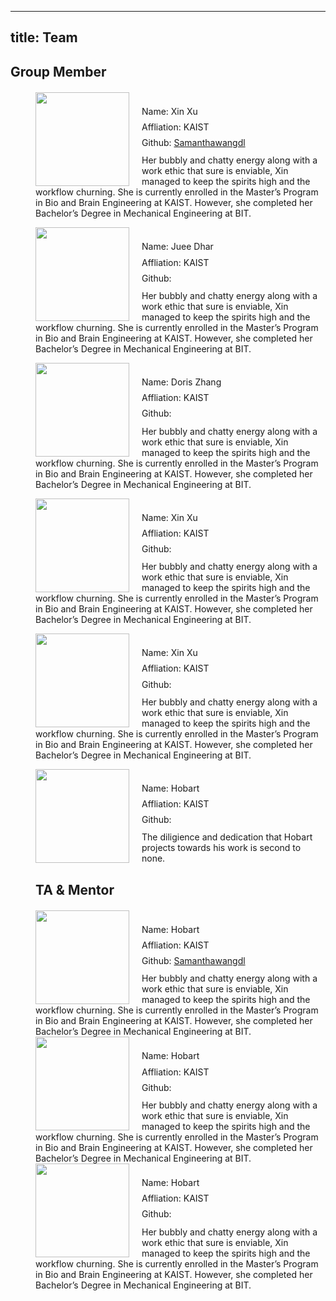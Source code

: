 <!-- ---
title: The Team

---
<img src="https://tva1.sinaimg.cn/large/e6c9d24egy1h4mdmu0v7kj208e0b9aa8.jpg"  width=100 style="float: left; margin-right: 100px" > </br>
  - **Xin Xu** </br>
    This is Xin Xu, and goes by pronouns She/Her. Her bubbly and chatty energy along with a work ethic that sure is enviable, Xin managed to keep the spirits high and  the workflow churning. She is currently enrolled in the Master's Program in Bio and Brain Engineering at KAIST. However, she completed her       Bachelor's Degree in Mechanical Engineering at BIT. You can find her [Email](sarahxu0811@kaist.ac.kr), GITHUB here.
    
  - **Yukai Xu** </br>
  This is Yukai Xu, and goes by Hobart, affiliated with pronouns he/him/his. The diligience and dedication that Hobart projects towards his work is second to none. </br>
  He is a Neurobiology master student at Chinese Institute for Brain Research, Beijing (CIBR). He obtained my bachelor’s degree in Analytic Chemistry at         Northeastern University. You can find him [Email](xuyukai@cibr.ac.cn), GITHUB here.
   
  - **Vitto Resnick** </br>
  This is Vitto, and goes by he/him/his. His pertinent questions and follow-ups made us think more critically about the project that we embarked on. </br>
  He is a rising third year undergraduate student at UC Berkeley, majoring in Chemical Biology (with a Concentration in Computational Chemistry), Psychology, and Molecular & Cellular Biology (with an emphasis on Neurobiology). You can find him [Email](vitto3999@yahoo.com), GITHUB here.
  
  - **Doris Zhang** </br>
    This is Doris (Yuxuan) Zhang, and goes by She/Her. Her warmth and approachability makes for a great team player. </br> 
    She is a rising sophomore at New York University Shanghai, with an intended major in Social Science and a minor in Neuroscience. You can find her [Email](yz8288@nyu.edu), GITHUB         here.
  - **Kai Fu** </br>
This is Kai Fu and his pronouns are he/him. He is a 3rd year undergraduate at Northwest A&F University, China, majoring in biotechnology. You can find his [Email](fk2622891245@nwafu.edu.cn), GITHUB         here.

<img src="https://tva1.sinaimg.cn/large/e6c9d24egy1h4mdnfyo6aj20u014075c.jpg"  width=100 style="float: left; margin-right: 20px" > </br>
 - **Juee Dhar** </br>
  And this is me, Juee ! I go by she/her pronouns. I am a rising fourth year (corresponds to the first year of masters) BS-MS student at IISER Kolkata, India amd I am  majoring in biology and minoring in physics. With no background in computational neuroscience whatsoever, I am so grateful for this team and the TAs that I would consider computational neuroscience, not all so foreign. You can connect with me over [Email](jd19ms102@iiserkol.ac.in), GITHUB.


---

 -->
 
 ---
title: Team
---

## Group Member
<div style = "margin-left:40px; margin-top:20px">

<div>
<div>
<img src="https://tva1.sinaimg.cn/large/e6c9d24egy1h4mdmu0v7kj208e0b9aa8.jpg"  width=150 style="float: left; margin-right: 20px" >
</div>
<div>
<div style="line-height: 80%; padding-top:25px">
Name: Xin Xu

Affliation: KAIST

Github: <a href="https://github.com/SamanthaWangdl">Samanthawangdl</a>

</div>

Her bubbly and chatty energy along with a work ethic that sure is enviable, Xin managed to keep the spirits high and the workflow churning. She is currently enrolled in the Master’s Program in Bio and Brain Engineering at KAIST. However, she completed her Bachelor’s Degree in Mechanical Engineering at BIT.

</div>
</div>

<div>
<div>
<img src="https://tva1.sinaimg.cn/large/e6c9d24egy1h4mdnfyo6aj20u014075c.jpg"  width=150 style="float: left; margin-right: 20px" >
</div>
<div>
<div style="line-height: 80%; padding-top:25px">
Name: Juee Dhar

Affliation: KAIST

Github:

</div>

Her bubbly and chatty energy along with a work ethic that sure is enviable, Xin managed to keep the spirits high and the workflow churning. She is currently enrolled in the Master’s Program in Bio and Brain Engineering at KAIST. However, she completed her Bachelor’s Degree in Mechanical Engineering at BIT.

</div>

<div>
<img src="https://tva1.sinaimg.cn/large/e6c9d24egy1h4nu7r6godj20c80g83z4.jpg"  width=150 style="float: left; margin-right: 20px" >
</div>
<div>
<div style="line-height: 80%; padding-top:25px">
Name: Doris Zhang 

Affliation: KAIST

Github:

</div>

Her bubbly and chatty energy along with a work ethic that sure is enviable, Xin managed to keep the spirits high and the workflow churning. She is currently enrolled in the Master’s Program in Bio and Brain Engineering at KAIST. However, she completed her Bachelor’s Degree in Mechanical Engineering at BIT.

</div>

<div>
<img src="https://tva1.sinaimg.cn/large/e6c9d24egy1h4nu8kby38j212c0u0go7.jpg"  width=150 style="float: left; margin-right: 20px" >
</div>
<div>
<div style="line-height: 80%; padding-top:25px">
Name: Xin Xu

Affliation: KAIST

Github:

</div>

Her bubbly and chatty energy along with a work ethic that sure is enviable, Xin managed to keep the spirits high and the workflow churning. She is currently enrolled in the Master’s Program in Bio and Brain Engineering at KAIST. However, she completed her Bachelor’s Degree in Mechanical Engineering at BIT.

</div>

<div>
<img src="https://tva1.sinaimg.cn/large/e6c9d24egy1h4nu9ejmonj20ce0g73ys.jpg"  width=150 style="float: left; margin-right: 20px" >
</div>
<div>
<div style="line-height: 80%; padding-top:25px">
Name: Xin Xu

Affliation: KAIST

Github:

</div>

Her bubbly and chatty energy along with a work ethic that sure is enviable, Xin managed to keep the spirits high and the workflow churning. She is currently enrolled in the Master’s Program in Bio and Brain Engineering at KAIST. However, she completed her Bachelor’s Degree in Mechanical Engineering at BIT.

</div>

<div>
<img src="https://tva1.sinaimg.cn/large/e6c9d24egy1h4nu9ejmonj20ce0g73ys.jpg"  width=150 style="float: left; margin-right: 20px" >
</div>
<div>
<div style="line-height: 80%; padding-top:25px">
Name: Hobart

Affliation: KAIST

Github:

</div>
The diligience and dedication that Hobart projects towards his work is second to none. 

</div>


</div>


## TA & Mentor

<div style = "margin-top:20px">

<div>
<img src="https://tva1.sinaimg.cn/large/e6c9d24egy1h4nu9ejmonj20ce0g73ys.jpg"  width=150 style="float: left; margin-right: 20px" >
</div>
<div>
<div style="line-height: 80%; padding-top:25px">
Name: Hobart

Affliation: KAIST

Github: <a href="https://github.com/SamanthaWangdl">Samanthawangdl</a>


</div>
Her bubbly and chatty energy along with a work ethic that sure is enviable, Xin managed to keep the spirits high and the workflow churning. She is currently enrolled in the Master’s Program in Bio and Brain Engineering at KAIST. However, she completed her Bachelor’s Degree in Mechanical Engineering at BIT.

<div>
<img src="https://tva1.sinaimg.cn/large/e6c9d24egy1h4nu9ejmonj20ce0g73ys.jpg"  width=150 style="float: left; margin-right: 20px" >
</div>
<div>
<div style="line-height: 80%; padding-top:25px">
Name: Hobart

Affliation: KAIST

Github:


</div>
Her bubbly and chatty energy along with a work ethic that sure is enviable, Xin managed to keep the spirits high and the workflow churning. She is currently enrolled in the Master’s Program in Bio and Brain Engineering at KAIST. However, she completed her Bachelor’s Degree in Mechanical Engineering at BIT.

<div>
<img src="https://tva1.sinaimg.cn/large/e6c9d24egy1h4nu9ejmonj20ce0g73ys.jpg"  width=150 style="float: left; margin-right: 20px" >
</div>
<div>
<div style="line-height: 80%; padding-top:25px">
Name: Hobart

Affliation: KAIST

Github:


</div>
Her bubbly and chatty energy along with a work ethic that sure is enviable, Xin managed to keep the spirits high and the workflow churning. She is currently enrolled in the Master’s Program in Bio and Brain Engineering at KAIST. However, she completed her Bachelor’s Degree in Mechanical Engineering at BIT.
</div>
